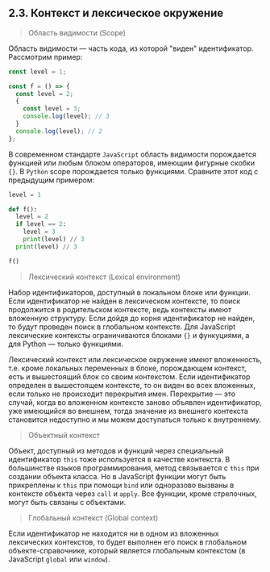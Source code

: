 ## 2.3. Контекст и лексическое окружение

> Область видимости (Scope)

Область видимости — часть кода, из которой "виден" идентификатор. Рассмотрим пример:

```js
const level = 1;

const f = () => {
  const level = 2;
  {
    const level = 3;
    console.log(level); // 3
  }
  console.log(level); // 2
};
```

В современном стандарте `JavaScript` область видимости порождается функцией или любым блоком операторов, имеющим фигурные скобки `{}`. В `Python` scope порождается только функциями. Сравните этот код с предыдущим примером:

```py
level = 1

def f():
  level = 2
  if level == 2:
    level = 3
    print(level) // 3
  print(level) // 3

f()
```

> Лексический контекст (Lexical environment)

Набор идентификаторов, доступный в локальном блоке или функции. Если идентификатор не найден в лексическом контексте, то поиск продолжится в родительском контексте, ведь контексты имеют вложенную структуру. Если дойдя до корня идентификатор не найден, то будут проведен поиск в глобальном контексте. Для JavaScript лексические контексты ограничиваются блоками `{}` и функуциями, а для Python — только функциями.

Лексический контекст или лексическое окружение имеют вложенность, т.е. кроме локальных переменных в блоке, порождающем контекст, есть и вышестоящий блок со своим контекстом. Если идентификатор определен в вышестоящем контексте, то он виден во всех вложенных, если только не происходит перекрытия имен. Перекрытие — это случай, когда во вложенном контексте заново объявлен идентификатор, уже имеющийся во внешнем, тогда значение из внешнего контекста становится недоступно и мы можем доступаться только к внутреннему.

> Объектный контекст

Объект, доступный из методов и функций через специальный идентификатор `this` тоже используется в качестве контекста. В большинстве языков программирования, метод связывается с `this` при создании объекта класса. Но в JavaScript функции могут быть прикреплены к `this` при помощи `bind` или одноразово вызваны в контексте объекта через `call` и `apply`. Все функции, кроме стрелочных, могут быть связаны с объектами.

> Глобальный контекст (Global context)

Если идентификатор не находится ни в одном из вложенных лексических контекстов, то будет выполнен его поиск в глобальном объекте-справочнике, который является глобальным контекстом (в JavaScript `global` или `window`).
